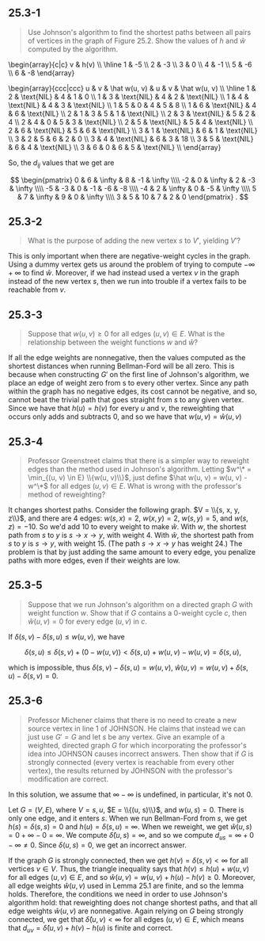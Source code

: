 ## 25.3-1

> Use Johnson's algorithm to find the shortest paths between all pairs of vertices in the graph of Figure 25.2. Show the values of $h$ and $\hat w$ computed by the algorithm.

\begin{array}{c|c}
v & h(v) \\\\
\hline
1 & -5 \\\\
2 & -3 \\\\
3 &  0 \\\\
4 & -1 \\\\
5 & -6 \\\\
6 & -8
\end{array}

\begin{array}{ccc|ccc}
u & v & \hat w(u, v) & u & v & \hat w(u, v) \\\\
\hline
1 & 2 & \text{NIL} & 4 & 1 & 0          \\\\
1 & 3 & \text{NIL} & 4 & 2 & \text{NIL} \\\\
1 & 4 & \text{NIL} & 4 & 3 & \text{NIL} \\\\
1 & 5 & 0          & 4 & 5 & 8          \\\\
1 & 6 & \text{NIL} & 4 & 6 & \text{NIL} \\\\
2 & 1 & 3          & 5 & 1 & \text{NIL} \\\\
2 & 3 & \text{NIL} & 5 & 2 & 4          \\\\
2 & 4 & 0          & 5 & 3 & \text{NIL} \\\\
2 & 5 & \text{NIL} & 5 & 4 & \text{NIL} \\\\
2 & 6 & \text{NIL} & 5 & 6 & \text{NIL} \\\\
3 & 1 & \text{NIL} & 6 & 1 & \text{NIL} \\\\
3 & 2 & 5          & 6 & 2 & 0          \\\\
3 & 4 & \text{NIL} & 6 & 3 & 18         \\\\
3 & 5 & \text{NIL} & 6 & 4 & \text{NIL} \\\\
3 & 6 & 0          & 6 & 5 & \text{NIL} \\\\
\end{array}

So, the $d_{ij}$ values that we get are

$$
\begin{pmatrix}
 0 &  6 & \infty &  8 & -1 & \infty \\\\
-2 &  0 & \infty &  2 & -3 & \infty \\\\
-5 & -3 &      0 & -1 & -6 &     -8 \\\\
-4 &  2 & \infty &  0 & -5 & \infty \\\\
 5 &  7 & \infty &  9 &  0 & \infty \\\\
 3 &  5 &     10 &  7 &  2 &      0
\end{pmatrix}
.
$$

## 25.3-2

> What is the purpose of adding the new vertex $s$ to $V'$, yielding $V'$?

This is only important when there are negative-weight cycles in the graph. Using a dummy vertex gets us around the problem of trying to compute $-\infty + \infty$ to find $\hat w$. Moreover, if we had instead used a vertex $v$ in the graph instead of the new vertex $s$, then we run into trouble if a vertex fails to be reachable from $v$.

## 25.3-3

> Suppose that $w(u, v) \ge 0$ for all edges $(u, v) \in E$. What is the relationship between the weight functions $w$ and $\hat w$?

If all the edge weights are nonnegative, then the values computed as the shortest distances when running Bellman-Ford will be all zero. This is because when constructing $G'$ on the first line of Johnson's algorithm, we place an edge of weight zero from s to every other vertex. Since any path within the graph has no negative edges, its cost cannot be negative, and so, cannot beat the trivial path that goes straight from $s$ to any given vertex. Since we have that $h(u) = h(v)$ for every $u$ and $v$, the reweighting that occurs only adds and subtracts $0$, and so we have that $w(u, v) = \hat w(u, v)$

## 25.3-4

> Professor Greenstreet claims that there is a simpler way to reweight edges than the method used in Johnson's algorithm. Letting $w^\* = \min_{(u, v) \in E} \\{w(u, v)\\}$, just define $\hat w(u, v) = w(u, v) - w^\*$ for all edges $(u, v) \in E$. What is wrong with the professor's method of reweighting?

It changes shortest paths. Consider the following graph. $V = \\{s, x, y, z\\}$, and there are 4 edges: $w(s, x) = 2$, $w(x, y) = 2$, $w(s, y) = 5$, and $w(s, z) = -10$. So we'd add $10$ to every weight to make $\hat w$. With $w$, the shortest path from $s$ to $y$ is $s \to x \to y$, with weight $4$. With $\hat w$, the shortest path from $s$ to $y$ is $s \to y$, with weight $15$. (The path $s \to x \to y$ has weight $24$.) The problem is that by just adding the same amount to every edge, you penalize paths with more edges, even if their weights are low.

## 25.3-5

> Suppose that we run Johnson's algorithm on a directed graph $G$ with weight function $w$. Show that if $G$ contains a $0$-weight cycle $c$, then $\hat w(u, v) = 0$ for every edge $(u, v)$ in $c$.

If $\delta(s, v) - \delta(s, u) \le w(u, v)$, we have

$$\delta(s, u) \le \delta(s, v) + (0 - w(u, v)) < \delta(s, u) + w(u, v) - w(u, v) = \delta(s, u),$$

which is impossible, thus $\delta(s, v) - \delta(s, u) = w(u, v)$, $\hat w(u, v) = w(u, v) + \delta(s, u) - \delta(s, v) = 0$.

## 25.3-6

> Professor Michener claims that there is no need to create a new source vertex in line 1 of $\text{JOHNSON}$. He claims that instead we can just use $G' = G$ and let $s$ be any vertex. Give an example of a weighted, directed graph $G$ for which incorporating the professor's idea into $\text{JOHNSON}$ causes incorrect answers. Then show that if $G$ is strongly connected (every vertex is reachable from every other vertex), the results returned by $\text{JOHNSON}$ with the professor's modification are correct.

In this solution, we assume that $\infty - \infty$ is undefined, in particular, it's not $0$.

Let $G = (V, E)$, where $V = {s, u}$, $E = \\{(u, s)\\}$, and $w(u, s) = 0$. There is only one edge, and it enters $s$. When we run Bellman-Ford from $s$, we get $h(s) = \delta(s, s) = 0$ and $h(u) = \delta(s, u) = \infty$. When we reweight, we get $\hat w(u, s) = 0 + \infty - 0 = \infty$. We compute $\hat\delta(u, s) = \infty$, and so we compute $d_{us} = \infty + 0 - \infty \ne 0$. Since $\delta(u, s) = 0$, we get an incorrect answer.

If the graph $G$ is strongly connected, then we get $h(v) = \delta(s, v) < \infty$ for all vertices $v \in V$. Thus, the triangle inequality says that $h(v) \le h(u) + w(u, v)$ for all edges $(u, v) \in E$, and so $\hat w(u, v) = w(u, v) + h(u) - h(v) \ge 0$. Moreover, all edge weights $\hat w(u, v)$ used in Lemma 25.1 are finite, and so the lemma holds. Therefore, the conditions we need in order to use Johnson's algorithm hold: that reweighting does not change shortest paths, and that all edge weights $\hat w(u, v)$ are nonnegative. Again relying on $G$ being strongly connected, we get that $\hat\delta(u, v) < \infty$ for all edges $(u, v) \in E$, which means that $d_{uv} = \hat\delta(u, v) + h(v) - h(u)$ is finite and correct.
